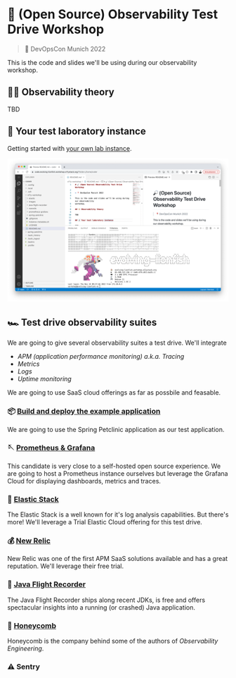 # 🔎 (Open Source) Observability Test Drive Workshop

> 📍 DevOpsCon Munich 2022

This is the code and slides we'll be using during our observability
workshop.

## 👴🏻 Observability theory

TBD

## 🔬 Your test laboratory instance

Getting started with [your own lab instance](lab-instance.md).

![alt](images/lab-instance.png)

## 🏎️ Test drive observability suites

We are going to give several observability suites a test drive. We'll
integrate

* _APM (application performance monitoring) a.k.a. Tracing_
* _Metrics_
* _Logs_
* _Uptime monitoring_

We are going to use SaaS cloud offerings as far as possbile and
feasable.

### 📦 [Build and deploy the example application](spring-petclinic/README.md)

We are going to use the Spring Petclinic application as our test
application.

### 🪡 [Prometheus & Grafana](prometheus-grafana/README.md)

This candidate is very close to a self-hosted open source experience.
We are going to host a Prometheus instance ourselves but leverage the
Grafana Cloud for displaying dashboards, metrics and traces.

### 🦆 [Elastic Stack](elastic/README.md)

The Elastic Stack is a well known for it's log analysis capabilities.
But there's more! We'll leverage a Trial Elastic Cloud offering for this
test drive.

### 💰 [New Relic](newrelic/README.md)

New Relic was one of the first APM SaaS solutions available and has
a great reputation. We'll leverage their free trial.

### 🛬 [Java Flight Recorder](java-flight-recorder/README.md)

The Java Flight Recorder ships along recent JDKs, is free and
offers spectacular insights into a running (or crashed) Java
application.

### 🐝 [Honeycomb](honeycomb/README.md)

Honeycomb is the company behind some of the authors of
_Observability Engineering_.

### ⚠️ Sentry
